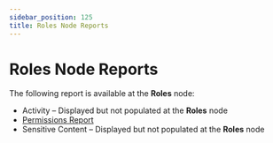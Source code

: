 ```yaml
---
sidebar_position: 125
title: Roles Node Reports
---
```


# Roles Node Reports

The following report is available at the **Roles** node:

* Activity – Displayed but not populated at the **Roles** node
* [Permissions Report](Permissions "Permissions Report")
* Sensitive Content – Displayed but not populated at the **Roles** node